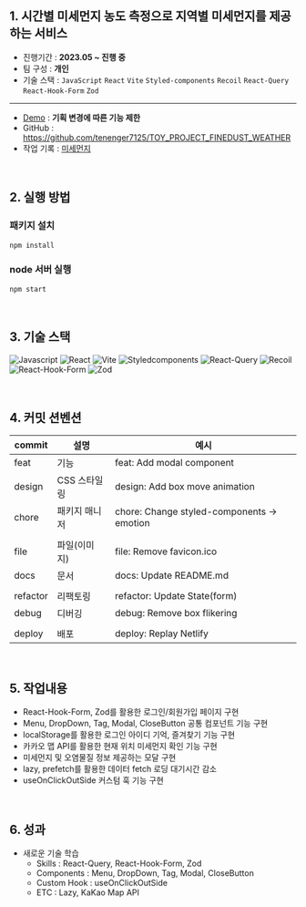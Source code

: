## 1. 시간별 미세먼지 농도 측정으로 지역별 미세먼지를 제공하는 서비스

- 진행기간 : **2023.05 ~ 진행 중**
- 팀 구성 : **개인**
- 기술 스택 : `JavaScript` `React` `Vite` `Styled-components` `Recoil` `React-Query` `React-Hook-Form` `Zod`

---

- [Demo](https://finedust-weather.netlify.app/) : **기획 변경에 따른 기능 제한**
- GitHub : https://github.com/tenenger7125/TOY_PROJECT_FINEDUST_WEATHER
- 작업 기록 : [미세먼지](https://www.notion.so/f7e3126674684676ad2e980d742cec5c?pvs=21)

<br/>

## 2. 실행 방법

### 패키지 설치

```
npm install
```

### node 서버 실행

```
npm start
```

<br/>

## 3. 기술 스택

![Javascript](https://img.shields.io/badge/javascript-F7DF1E?style=for-the-badge&logo=typescript&logoColor=white)
![React](https://img.shields.io/badge/react-61DAFB?style=for-the-badge&logo=react&logoColor=black)
![Vite](https://img.shields.io/badge/vite-646CFF?style=for-the-badge&logo=vite&logoColor=white)
![Styledcomponents](https://img.shields.io/badge/Styledcomponents-DB7093?style=for-the-badge&logo=Styledcomponents&logoColor=white)
![React-Query](https://img.shields.io/badge/reactquery-FF4154?style=for-the-badge&logo=reactquery&logoColor=white)
![Recoil](https://img.shields.io/badge/recoil-000?style=for-the-badge&logo=recoil&logoColor=white)
![React-Hook-Form](https://img.shields.io/badge/reactHookForm-EC5990?style=for-the-badge&logo=reacthookform&logoColor=white)
![Zod](https://img.shields.io/badge/zod-3492FF?style=for-the-badge&logo=zod&logoColor=white)


<br/>

## 4. 커밋 션벤션

| commit   | 설명          | 예시                                       |
| -------- | ------------- | ------------------------------------------ |
| feat     | 기능          | feat: Add modal component                  |
| design   | CSS 스타일링  | design: Add box move animation             |
| chore    | 패키지 매니저 | chore: Change styled-components -> emotion |
|          |               |                                            |
| file     | 파일(이미지)  | file: Remove favicon.ico                   |
| docs     | 문서          | docs: Update README.md                     |
|          |               |                                            |
| refactor | 리팩토링      | refactor: Update State(form)               |
| debug    | 디버깅        | debug: Remove box flikering                |
|          |               |                                            |
| deploy   | 배포          | deploy: Replay Netlify                     |

<br/>

## 5. 작업내용

- React-Hook-Form, Zod를 활용한 로그인/회원가입 페이지 구현
- Menu, DropDown, Tag, Modal, CloseButton 공통 컴포넌트 기능 구현
- localStorage를 활용한 로그인 아이디 기억, 즐겨찾기 기능 구현
- 카카오 맵 API를 활용한 현재 위치 미세먼지 확인 기능 구현
- 미세먼지 및 오염물질 정보 제공하는 모달 구현
- lazy, prefetch를 활용한 데이터 fetch 로딩 대기시간 감소
- useOnClickOutSide 커스텀 훅 기능 구현

<br/>

## 6. 성과
- 새로운 기술 학습
  - Skills : React-Query, React-Hook-Form, Zod
  - Components : Menu, DropDown, Tag, Modal, CloseButton
  - Custom Hook : useOnClickOutSide
  - ETC : Lazy, KaKao Map API
